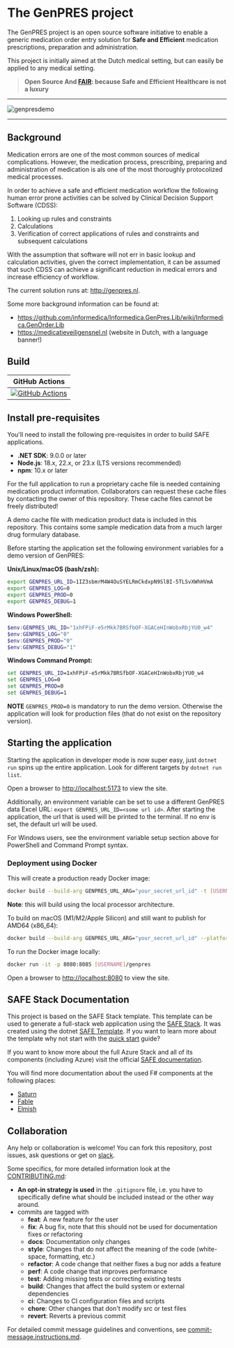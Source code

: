 # The GenPRES project

The GenPRES project is an open source software initiative to enable a generic medication order entry solution for **Safe and Efficient** medication prescriptions, preparation and administration.

This project is initially aimed at the Dutch medical setting, but can easily be applied to any medical setting.
>
> **Open Source And [FAIR](https://www.go-fair.org/fair-principles/): because Safe and Efficient Healthcare is not a luxury**
>

---

![genpresdemo](docs/pcm%20example.gif)

---

## Background

Medication errors are one of the most common sources of medical complications. However, the medication process, prescribing, preparing and administration of medication is als one of the most thoroughly protocolized medical processes.

In order to achieve a safe and efficient medication workflow the following human error prone activities can be solved by Clinical Decision Support Software (CDSS):

1. Looking up rules and constraints
2. Calculations
3. Verification of correct applications of rules and constraints and subsequent calculations

With the assumption that software will not err in basic lookup and calculation activities, given the correct implementation, it can be assumed that such CDSS can achieve a significant reduction in medical errors and increase efficiency of workflow.

The current solution runs at: <http://genpres.nl>.

Some more background information can be found at:

- <https://github.com/informedica/Informedica.GenPres.Lib/wiki/Informedica.GenOrder.Lib>
- <https://medicatieveiligensnel.nl> (website in Dutch, with a language banner!)

## Build

|                                                                        GitHub Actions                                                                        |
|:------------------------------------------------------------------------------------------------------------------------------------------------------------:|
| [![GitHub Actions](https://github.com/halcwb/GenPRES2/workflows/Build%20master/badge.svg)](https://github.com/halcwb/GenPRES2/actions?query=branch%3Amaster) |

## Install pre-requisites

You'll need to install the following pre-requisites in order to build SAFE applications.

- **.NET SDK**: 9.0.0 or later
- **Node.js**: 18.x, 22.x, or 23.x (LTS versions recommended)
- **npm**: 10.x or later

For the full application to run a proprietary cache file is needed containing medication product information. Collaborators can request these cache files by contacting the owner of this repository. These cache files cannot be freely distributed!

A demo cache file with medication product data is included in this repository. This contains some sample medication data from a much larger drug formulary database.

Before starting the application set the following environment variables for a demo version of GenPRES:

**Unix/Linux/macOS (bash/zsh):**

```bash
export GENPRES_URL_ID=1IZ3sbmrM4W4OuSYELRmCkdxpN9SlBI-5TLSvXWhHVmA
export GENPRES_LOG=0
export GENPRES_PROD=0
export GENPRES_DEBUG=1
```

**Windows PowerShell:**

```powershell
$env:GENPRES_URL_ID="1xhFPiF-e5rMkk7BRSfbOF-XGACeHInWobxRbjYU0_w4"
$env:GENPRES_LOG="0"
$env:GENPRES_PROD="0"
$env:GENPRES_DEBUG="1"
```

**Windows Command Prompt:**

```cmd
set GENPRES_URL_ID=1xhFPiF-e5rMkk7BRSfbOF-XGACeHInWobxRbjYU0_w4
set GENPRES_LOG=0
set GENPRES_PROD=0
set GENPRES_DEBUG=1
```

**NOTE** `GENPRES_PROD=0` is mandatory to run the demo version. Otherwise the application will look for production files (that do not exist on the repository version).

## Starting the application

Starting the application in developer mode is now super easy, just `dotnet run` spins up the entire application. Look for different targets by `dotnet run list`.

Open a browser to <http://localhost:5173> to view the site.

Additionally, an environment variable can be set to use a different GenPRES data Excel URL:
`export GENPRES_URL_ID=<some url id>`. After starting the application, the url that is used will be
printed to the terminal. If no env is set, the default url will be used.

For Windows users, see the environment variable setup section above for PowerShell and Command Prompt syntax.

### Deployment using Docker

This will create a production ready Docker image:

```bash
docker build --build-arg GENPRES_URL_ARG="your_secret_url_id" -t [USERNAME]/genpres .
```

**Note**: this will build using the local processor architecture.

To build on macOS (M1/M2/Apple Silicon) and still want to publish for AMD64 (x86_64):

```bash
docker build --build-arg GENPRES_URL_ARG="your_secret_url_id" --platform linux/amd64 -t [USERNAME]/genpres .
```

To run the Docker image locally:

```bash
docker run -it -p 8080:8085 [USERNAME]/genpres
```

Open a browser to <http://localhost:8080> to view the site.

## SAFE Stack Documentation

This project is based on the SAFE Stack template. This template can be used to generate a full-stack web application using the [SAFE Stack](https://safe-stack.github.io/). It was created using the dotnet [SAFE Template](https://safe-stack.github.io/docs/template-overview/). If you want to learn more about the template why not start with the [quick start](https://safe-stack.github.io/docs/quickstart/) guide?

If you want to know more about the full Azure Stack and all of its components (including Azure) visit the official [SAFE documentation](https://safe-stack.github.io/docs/).

You will find more documentation about the used F# components at the following places:

- [Saturn](https://saturnframework.org/)
- [Fable](https://fable.io/docs/)
- [Elmish](https://elmish.github.io/elmish/)

## Collaboration

Any help or collaboration is welcome! You can fork this repository, post issues, ask questions or get on [slack](https://genpresworkspace.slack.com).

Some specifics, for more detailed information look at the [CONTRIBUTING.md](CONTRIBUTING.md):

- **An opt-in strategy is used** in the `.gitignore` file, i.e. you have to specifically define what should be included instead or the other way around.
- commits are tagged with
  - **feat**: A new feature for the user
  - **fix**: A bug fix, note that this should not be used for documentation fixes or refactoring
  - **docs**: Documentation only changes
  - **style**: Changes that do not affect the meaning of the code (white-space, formatting, etc.)
  - **refactor**: A code change that neither fixes a bug nor adds a feature
  - **perf**: A code change that improves performance
  - **test**: Adding missing tests or correcting existing tests
  - **build**: Changes that affect the build system or external dependencies
  - **ci**: Changes to CI configuration files and scripts
  - **chore**: Other changes that don't modify src or test files
  - **revert**: Reverts a previous commit

For detailed commit message guidelines and conventions, see [commit-message.instructions.md](.github/instructions/commit-message.instructions.md).
